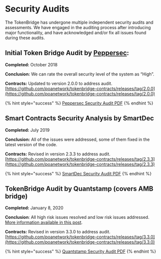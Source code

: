 # Security Audits

The TokenBridge has undergone multiple independent security audits and assessments. We have engaged in the auditing process after introducing major functionality, and have acknowledged and/or fix all issues found during these audits.

## **Initial Token Bridge Audit by** [**Peppersec**](https://peppersec.com/)**:** 

**Completed:** October 2018

**Conclusion:** We can rate the overall security level of the system as “High”.

**Contracts:** Updated to version 2.0.0 to address audit.  [https://github.com/poanetwork/tokenbridge-contracts/releases/tag/2.0.0](https://github.com/poanetwork/tokenbridge-contracts/releases/tag/2.0.0)

{% hint style="success" %}
[Peppersec Security Audit PDF](https://github.com/poanetwork/tokenbridge/blob/73d500210546e2959536dc569f1aec5752077225/audit/peppersec/POA-Network-Token-bridge-security-assessment-report.pdf)
{% endhint %}

## Smart Contracts Security Analysis by SmartDec

**Completed:** July 2019

**Conclusion:**  All of the issues were addressed, some of them fixed in the latest version of the code.

**Contracts:** Revised in version 2.3.3 to address audit. [https://github.com/poanetwork/tokenbridge-contracts/releases/tag/2.3.3](https://github.com/poanetwork/tokenbridge-contracts/releases/tag/2.3.3)

{% hint style="success" %}
[SmartDec Security Audit PDF](https://github.com/poanetwork/tokenbridge/blob/73d500210546e2959536dc569f1aec5752077225/audit/smartdec/POA-Network-TokenBridge-Contracts-v2-3-2-Security-Assessment.pdf)
{% endhint %}

## TokenBridge Audit by Quantstamp \(covers AMB bridge\)

**Completed:** January 8, 2020

**Conclusion**: All high risk issues resolved and low risk issues addressed. [More information available in this post](%20https://forum.poa.network/t/quantstamp-security-audit-for-tokenbridge-contracts-completed/3233).

**Contracts:** Revised in version 3.3.0 to address audit. [https://github.com/poanetwork/tokenbridge-contracts/releases/tag/3.3.0](https://github.com/poanetwork/tokenbridge-contracts/releases/tag/3.3.0)

{% hint style="success" %}
[Quantstamp Security Audit PDF](https://github.com/poanetwork/tokenbridge/blob/73d500210546e2959536dc569f1aec5752077225/audit/quantstamp/POA-Network-Token-bridge-security-assessment-report.pdf)
{% endhint %}


